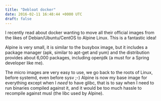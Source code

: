 ```yaml
---
title: "Debloat docker"
date: 2016-02-11 16:48:44 +0000 UTC
draft: false
---
```

I recently read about docker wanting to move all their official images from the likes of Debian/Ubuntu/CentOS to Alpine Linux. This is a fantastic idea!

Alpine is very small, it is similar to the busybox image, but it includes a package manager (apk, similar to apt-get and yum) and the distribution provides about 6,000 packages, including openjdk (a must for a Spring developer like me).

The micro images are very easy to use, we go back to the roots of Linux, before systemd, even before sysv ;-) Alpine is now my base image for everything except when I <em>need</em> to have glibc, that is to say when I need to run binaries compiled against it, and it would be too much hassle to recompile against musl (the libc used by Alpine).